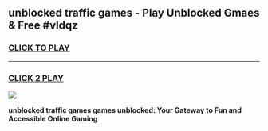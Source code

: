 
## unblocked traffic games - Play Unblocked Gmaes & Free #vldqz
<h3>
<a href="https://premium.freeplayer.one?title=unblocked_traffic_games&ref=03M">CLICK TO PLAY</a></h3>
<hr>

<h3>
<a href="https://premium.freeplayer.one?title=unblocked_traffic_games&ref=03M">CLICK 2 PLAY</a>
  
</h3>

<a href="https://premium.freeplayer.one?title=unblocked_traffic_games&ref=03M"><img src="https://clearcache.store/games.png"></a>


**unblocked traffic games games unblocked: Your Gateway to Fun and Accessible Online Gaming**
